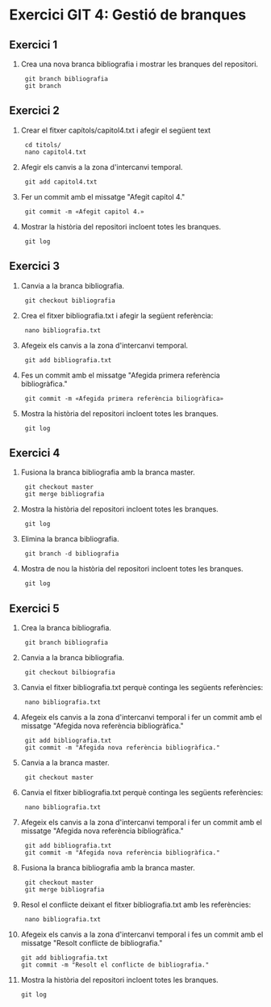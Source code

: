 Exercici GIT 4: Gestió de branques
=
Exercici 1
-
1. Crea una nova branca bibliografia i mostrar les branques del repositori.

		git branch bibliografia
		git branch
Exercici 2
-
1. Crear el fitxer capítols/capitol4.txt i afegir el següent text

		cd titols/
		nano capitol4.txt
2. Afegir els canvis a la zona d'intercanvi temporal.

		git add capitol4.txt
3. Fer un commit amb el missatge "Afegit capítol 4."

		git commit -m «Afegit capitol 4.»
4. Mostrar la història del repositori incloent totes les branques.

		git log
Exercici 3
-
1. Canvia a la branca bibliografia.

		git checkout bibliografia
2. Crea el fitxer bibliografia.txt i afegir la següent referència:

		nano bibliografia.txt
3. Afegeix els canvis a la zona d'intercanvi temporal.

		git add bibliografia.txt
4. Fes un commit amb el missatge "Afegida primera referència bibliogràfica."

		git commit -m «Afegida primera referència biliogràfica»
5. Mostra la història del repositori incloent totes les branques.

		git log
Exercici 4
-
1. Fusiona la branca bibliografia amb la branca master.

		git checkout master
		git merge bibliografia
2. Mostra la història del repositori incloent totes les branques.

		git log
3. Elimina la branca bibliografia.

		git branch -d bibliografia
4. Mostra de nou la història del repositori incloent totes les branques.

		git log
Exercici 5
-
1. Crea la branca bibliografia.

		git branch bibliografia
2. Canvia a la branca bibliografia.

		git checkout bilbiografia
3. Canvia el fitxer bibliografia.txt perquè continga les següents referències:

		nano bibliografia.txt
4. Afegeix els canvis a la zona d'intercanvi temporal i fer un commit amb el missatge "Afegida nova referència bibliogràfica."

		git add bibliografia.txt
		git commit -m "Afegida nova referència bibliogràfica."
5. Canvia a la branca master.

		git checkout master
6. Canvia el fitxer bibliografia.txt perquè continga les següents referències:

		nano bibliografia.txt
7. Afegeix els canvis a la zona d'intercanvi temporal i fer un commit amb el missatge "Afegida nova referència bibliogràfica."

		git add bibliografia.txt
		git commit -m "Afegida nova referència bibliogràfica."
8. Fusiona la branca bibliografia amb la branca master.

		git checkout master
		git merge bibliografia
9. Resol el conflicte deixant el fitxer bibliografia.txt amb les referències:

		nano bibliografia.txt
10. Afegeix els canvis a la zona d'intercanvi temporal i fes un commit amb el missatge "Resolt conflicte de bibliografia."

		git add bibliografia.txt
		git commit -m "Resolt el conflicte de bibliografia."
11. Mostra la història del repositori incloent totes les branques.

		git log
